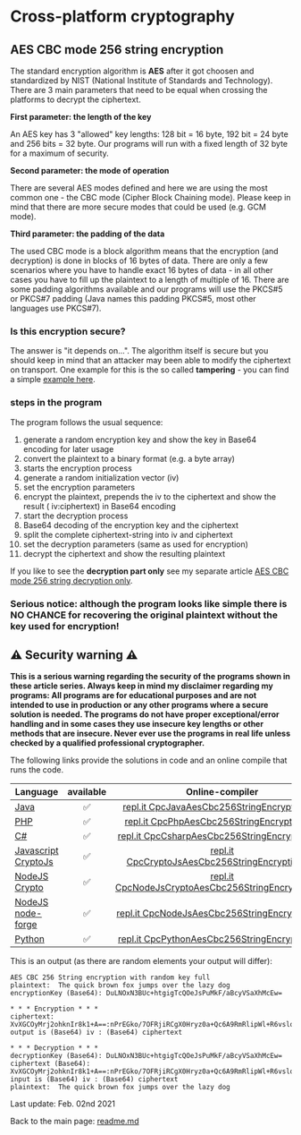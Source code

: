 # Cross-platform cryptography

## AES CBC mode 256 string encryption

The standard encryption algorithm is **AES** after it got choosen and standardized by NIST (National Institute of Standards and Technology). There are 3 main parameters that need to be equal when crossing the platforms to decrypt the ciphertext.

**First parameter: the length of the key**

An AES key has 3 "allowed" key lengths: 128 bit = 16 byte, 192 bit = 24 byte and 256 bits = 32 byte. Our programs will run with a fixed length of 32 byte for a maximum of security.

**Second parameter: the mode of operation**

There are several AES modes defined and here we are using the most common one - the CBC mode (Cipher Block Chaining mode). Please keep in mind that there are more secure modes that could be used (e.g. GCM mode).

**Third parameter: the padding of the data**

The used CBC mode is a block algorithm means that the encryption (and decryption) is done in blocks of 16 bytes of data. There are only a few scenarios where you have to handle exact 16 bytes of data - in all other cases you have to fill up the plaintext to a length of multiple of 16. There are some padding algorithms available and our programs will use the PKCS#5 or PKCS#7 padding (Java names this padding PKCS#5, most other languages use PKCS#7).

### Is this encryption secure?
The answer is "it depends on...". The algorithm itself is secure but you should keep in mind that an attacker may been able to modify the ciphertext on transport. One example for this is the so called **tampering** - you can find a simple [example here](aes_cbc_tampering.md).

### steps in the program

The program follows the usual sequence:
1. generate a random encryption key and show the key in Base64 encoding for later usage
2. convert the plaintext to a binary format (e.g. a byte array)
3. starts the encryption process
4. generate a random initialization vector (iv)
5. set the encryption parameters
6. encrypt the plaintext, prepends the iv to the ciphertext and show the result ( iv:ciphertext) in Base64 encoding
7. start the decryption process
8. Base64 decoding of the encryption key and the ciphertext
9. split the complete ciphertext-string into iv and ciphertext
10. set the decryption parameters (same as used for encryption)
11. decrypt the ciphertext and show the resulting plaintext

If you like to see the **decryption part only** see my separate article [AES CBC mode 256 string decryption only](aes_cbc_256_string_decryption_only.md).

### **Serious notice: although the program looks like simple there is NO CHANCE for recovering the original plaintext without the key used for encryption!**

## :warning: Security warning :warning:

**This is a serious warning regarding the security of the programs shown in these article series.  Always keep in mind my disclaimer regarding my programs: All programs are for educational purposes and are not intended to use in production or any other programs where a  secure solution is needed. The programs do not have proper exceptional/error handling and in some cases they use insecure key lengths or other methods that are insecure. Never ever use the programs in real life unless checked by a qualified professional cryptographer.**

The following links provide the solutions in code and an online compile that runs the code.

| Language | available | Online-compiler
| ------ | :---: | :----: |
| [Java](../AesCbc256StringEncryption/AesCbc256StringEncryption.java) | :white_check_mark: | [repl.it CpcJavaAesCbc256StringEncryptionFull](https://repl.it/@javacrypto/CpcJavaAesCbc256StringEncryptionFull#Main.java/)
| [PHP](../AesCbc256StringEncryption/AesCbc256StringEncryption_Full.php) | :white_check_mark: | [repl.it CpcPhpAesCbc256StringEncryptionFull](https://repl.it/@javacrypto/CpcPhpAesCbc256StringEncryptionFull/)
| [C#](../AesCbc256StringEncryption/AesCbc256StringEncryption_Full.cs) | :white_check_mark: | [repl.it CpcCsharpAesCbc256StringEncryptionFull](https://repl.it/@javacrypto/CpcCsharpAesCbc256StringEncryptionFull#main.cs/)
| [Javascript CryptoJs](../AesCbc256StringEncryption/AesCbc256StringEncryption_FullCryptoJs.js) | :white_check_mark: | [repl.it CpcCryptoJsAesCbc256StringEncryptionFull](https://repl.it/@javacrypto/CpcCryptoJsAesCbc256StringEncryptionFull#index.js/)
| [NodeJS Crypto](../AesCbc256StringEncryption/AesCbc256StringEncryption_FullNodeJsCrypto.js) | :white_check_mark: | [repl.it CpcNodeJsCryptoAesCbc256StringEncryptionFull](https://repl.it/@javacrypto/CpcNodeJsCryptoAesCbc256StringEncryptionFull#index.js/)
| [NodeJS node-forge](../AesCbc256StringEncryption/AesCbc256StringEncryption_FullNodeJs.js) | :white_check_mark: | [repl.it CpcNodeJsAesCbc256StringEncryptionFull](https://repl.it/@javacrypto/CpcNodeJsAesCbc256StringEncryptionFull#index.js/)
| [Python](../AesCbc256StringEncryption/AesCbc256StringEncryptionFull.py) | :white_check_mark: | [repl.it CpcPythonAesCbc256StringEncryptionFull](https://repl.it/@javacrypto/CpcPythonAesCbc256StringEncryptionFull#main.py/)

This is an output (as there are random elements your output will differ):

```plaintext
AES CBC 256 String encryption with random key full
plaintext:  The quick brown fox jumps over the lazy dog
encryptionKey (Base64): DuLNOxN3BUc+htgigTcQOeJsPuMkF/aBcyVSaXhMcEw=

* * * Encryption * * *
ciphertext: XvXGCOyMrj2ohknIr8k1+A==:nPrEGko/7OFRjiRCgX0Hryz0a+Qc6A9RmRlipWl+R6vslqLBf/8EZtGsf+zwwGAV
output is (Base64) iv : (Base64) ciphertext

* * * Decryption * * *
decryptionKey (Base64): DuLNOxN3BUc+htgigTcQOeJsPuMkF/aBcyVSaXhMcEw=
ciphertext (Base64): XvXGCOyMrj2ohknIr8k1+A==:nPrEGko/7OFRjiRCgX0Hryz0a+Qc6A9RmRlipWl+R6vslqLBf/8EZtGsf+zwwGAV
input is (Base64) iv : (Base64) ciphertext
plaintext:  The quick brown fox jumps over the lazy dog
```

Last update: Feb. 02nd 2021

Back to the main page: [readme.md](../readme.md)